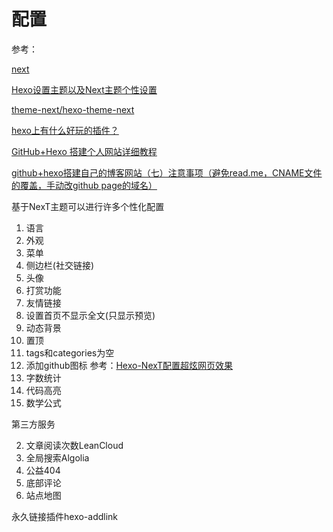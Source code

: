 
# 配置

参考：

[next](http://theme-next.iissnan.com/)

[Hexo设置主题以及Next主题个性设置](https://www.jianshu.com/p/b20fc983005f)

[theme-next/hexo-theme-next](https://github.com/theme-next/hexo-theme-next/blob/master/docs/zh-CN/README.md)

[hexo上有什么好玩的插件？](https://www.zhihu.com/question/30911258)

[GitHub+Hexo 搭建个人网站详细教程](https://zhuanlan.zhihu.com/p/26625249)

[github+hexo搭建自己的博客网站（七）注意事项（避免read.me，CNAME文件的覆盖，手动改github page的域名）](https://www.cnblogs.com/chengxs/p/7496265.html)

基于NexT主题可以进行许多个性化配置

1. 语言
2. 外观
3. 菜单
4. 侧边栏(社交链接)
5. 头像
6. 打赏功能
7. 友情链接
8. 设置首页不显示全文(只显示预览)
9. 动态背景
10. 置顶
11. tags和categories为空
12. 添加github图标 参考：[Hexo-NexT配置超炫网页效果](https://www.jianshu.com/p/9f0e90cc32c2	)
13. 字数统计
14. 代码高亮
15. 数学公式

第三方服务

2. 文章阅读次数LeanCloud
3. 全局搜索Algolia
13. 公益404
15. 底部评论
16. 站点地图

永久链接插件hexo-addlink
